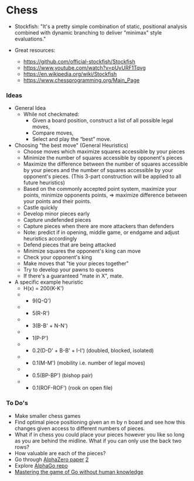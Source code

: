 # Chess

* Stockfish: "It's a pretty simple combination of static, positional analysis combined with dynamic branching to deliver "minimax" style evaluations."

* Great resources:
  * https://github.com/official-stockfish/Stockfish
  * https://www.youtube.com/watch?v=pUyURF1Tqvg
  * https://en.wikipedia.org/wiki/Stockfish
  * https://www.chessprogramming.org/Main_Page

### Ideas
* General Idea
  * While not checkmated:
	* Given a board position, construct a list of all possible legal moves,
	* Compare moves,
	* Select and play the “best” move.
* Choosing "the best move" (General Heuristics)
  * Choose moves which maximize squares accessible by your pieces
  * Minimize the number of squares accessible by opponent's pieces
  * Maximize the difference between the number of squares accessible by your pieces and the number of squares accessible by your opponent's pieces. (This 3-part construction will be applied to all future heuristics)
  * Based on the commonly accepted point system, maximize your points, minimize opponents points, => maximize difference between your points and their points.
  * Castle quickly
  * Develop minor pieces early
  * Capture undefended pieces
  * Capture pieces when there are more attackers than defenders
  * Note: predict if in opening, middle game, or endgame and adjust heuristics accordingly
  * Defend pieces that are being attacked
  * Minimize squares the opponent's king can move
  * Check your opponent's king
  * Make moves that "tie your pieces together"
  * Try to develop your pawns to queens
  * If there's a guaranteed "mate in X", mate.
* A specific example heuristic
  * H(x) = 200(K-K')
  * + 9(Q-Q')
  * + 5(R-R')
  * + 3(B-B' + N-N')
  * + 1(P-P')
  * - 0.2(D-D' + B-B' + I-I') (doubled, blocked, isolated)
  * + 0.1(M-M') (mobility i.e. number of legal moves)
  * + 0.5(BP-BP') (bishop pair)
  * + 0.1(ROF-ROF') (rook on open file)

### To Do's
* Make smaller chess games
* Find optimal piece positioning given an m by n board and see how this changes given access to different numbers of pieces.
* What if in chess you could place your pieces however you like so long as you are behind the midline. What if you can only use the back two rows?
* How valuable are each of the pieces?
* Go through [AlphaZero paper](https://arxiv.org/pdf/1712.01815.pdf) [2](https://arxiv.org/abs/1712.01815)
* Explore [AlphaGo repo](https://github.com/Zeta36/chess-alpha-zero)
* [Mastering the game of Go without human knowledge](https://www.nature.com/articles/nature24270.epdf?author_access_token=VJXbVjaSHxFoctQQ4p2k4tRgN0jAjWel9jnR3ZoTv0PVW4gB86EEpGqTRDtpIz-2rmo8-KG06gqVobU5NSCFeHILHcVFUeMsbvwS-lxjqQGg98faovwjxeTUgZAUMnRQ)
